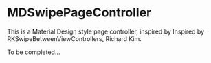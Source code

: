 # MDSwipePageController

This is a Material Design style page controller, inspired by Inspired by RKSwipeBetweenViewControllers, Richard Kim.

To be completed…
